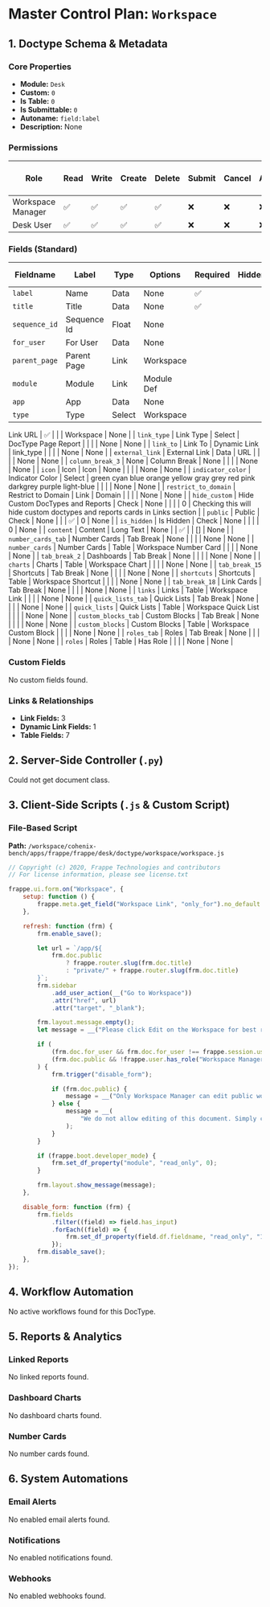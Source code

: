 # Master Control Plan: `Workspace`

## 1. Doctype Schema & Metadata

### Core Properties
- **Module:** `Desk`
- **Custom:** `0`
- **Is Table:** `0`
- **Is Submittable:** `0`
- **Autoname:** `field:label`
- **Description:** None

### Permissions
| Role | Read | Write | Create | Delete | Submit | Cancel | Amend | Report | Import | Export | Print | Email | Share | Set User Perms |
|---|---|---|---|---|---|---|---|---|---|---|---|---|---|---|
| Workspace Manager | ✅ | ✅ | ✅ | ✅ | ❌ | ❌ | ❌ | ✅ | ❌ | ✅ | ✅ | ✅ | ✅ | ❌ |
| Desk User | ✅ | ✅ | ✅ | ✅ | ❌ | ❌ | ❌ | ✅ | ❌ | ✅ | ✅ | ✅ | ✅ | ❌ |


### Fields (Standard)
| Fieldname | Label | Type | Options | Required | Hidden | Read Only | Default | Description |
|---|---|---|---|---|---|---|---|---|
| `label` | Name | Data | None | ✅ |  |  | None | None |
| `title` | Title | Data | None | ✅ |  |  | None | None |
| `sequence_id` | Sequence Id | Float | None |  |  |  | None | None |
| `for_user` | For User | Data | None |  |  |  | None | None |
| `parent_page` | Parent Page | Link | Workspace |  |  |  | None | None |
| `module` | Module | Link | Module Def |  |  |  | None | None |
| `app` | App | Data | None |  |  |  | None | None |
| `type` | Type | Select | Workspace
Link
URL | ✅ |  |  | Workspace | None |
| `link_type` | Link Type | Select | DocType
Page
Report |  |  |  | None | None |
| `link_to` | Link To | Dynamic Link | link_type |  |  |  | None | None |
| `external_link` | External Link | Data | URL |  |  |  | None | None |
| `column_break_3` | None | Column Break | None |  |  |  | None | None |
| `icon` | Icon | Icon | None |  |  |  | None | None |
| `indicator_color` | Indicator Color | Select | green
cyan
blue
orange
yellow
gray
grey
red
pink
darkgrey
purple
light-blue |  |  |  | None | None |
| `restrict_to_domain` | Restrict to Domain | Link | Domain |  |  |  | None | None |
| `hide_custom` | Hide Custom DocTypes and Reports | Check | None |  |  |  | 0 | Checking this will hide custom doctypes and reports cards in Links section |
| `public` | Public | Check | None |  |  | ✅ | 0 | None |
| `is_hidden` | Is Hidden | Check | None |  |  |  | 0 | None |
| `content` | Content | Long Text | None |  | ✅ |  | [] | None |
| `number_cards_tab` | Number Cards | Tab Break | None |  |  |  | None | None |
| `number_cards` | Number Cards | Table | Workspace Number Card |  |  |  | None | None |
| `tab_break_2` | Dashboards | Tab Break | None |  |  |  | None | None |
| `charts` | Charts | Table | Workspace Chart |  |  |  | None | None |
| `tab_break_15` | Shortcuts | Tab Break | None |  |  |  | None | None |
| `shortcuts` | Shortcuts | Table | Workspace Shortcut |  |  |  | None | None |
| `tab_break_18` | Link Cards | Tab Break | None |  |  |  | None | None |
| `links` | Links | Table | Workspace Link |  |  |  | None | None |
| `quick_lists_tab` | Quick Lists | Tab Break | None |  |  |  | None | None |
| `quick_lists` | Quick Lists | Table | Workspace Quick List |  |  |  | None | None |
| `custom_blocks_tab` | Custom Blocks | Tab Break | None |  |  |  | None | None |
| `custom_blocks` | Custom Blocks | Table | Workspace Custom Block |  |  |  | None | None |
| `roles_tab` | Roles | Tab Break | None |  |  |  | None | None |
| `roles` | Roles | Table | Has Role |  |  |  | None | None |


### Custom Fields
No custom fields found.


### Links & Relationships
- **Link Fields:** 3
- **Dynamic Link Fields:** 1
- **Table Fields:** 7

## 2. Server-Side Controller (`.py`)
Could not get document class.


## 3. Client-Side Scripts (`.js` & Custom Script)
### File-Based Script
**Path:** `/workspace/cohenix-bench/apps/frappe/frappe/desk/doctype/workspace/workspace.js`
```javascript
// Copyright (c) 2020, Frappe Technologies and contributors
// For license information, please see license.txt

frappe.ui.form.on("Workspace", {
	setup: function () {
		frappe.meta.get_field("Workspace Link", "only_for").no_default = true;
	},

	refresh: function (frm) {
		frm.enable_save();

		let url = `/app/${
			frm.doc.public
				? frappe.router.slug(frm.doc.title)
				: "private/" + frappe.router.slug(frm.doc.title)
		}`;
		frm.sidebar
			.add_user_action(__("Go to Workspace"))
			.attr("href", url)
			.attr("target", "_blank");

		frm.layout.message.empty();
		let message = __("Please click Edit on the Workspace for best results");

		if (
			(frm.doc.for_user && frm.doc.for_user !== frappe.session.user) ||
			(frm.doc.public && !frappe.user.has_role("Workspace Manager"))
		) {
			frm.trigger("disable_form");

			if (frm.doc.public) {
				message = __("Only Workspace Manager can edit public workspaces");
			} else {
				message = __(
					"We do not allow editing of this document. Simply click the Edit button on the workspace page to make your workspace editable and customize it as you wish"
				);
			}
		}

		if (frappe.boot.developer_mode) {
			frm.set_df_property("module", "read_only", 0);
		}

		frm.layout.show_message(message);
	},

	disable_form: function (frm) {
		frm.fields
			.filter((field) => field.has_input)
			.forEach((field) => {
				frm.set_df_property(field.df.fieldname, "read_only", "1");
			});
		frm.disable_save();
	},
});

```




## 4. Workflow Automation
No active workflows found for this DocType.


## 5. Reports & Analytics
### Linked Reports
No linked reports found.


### Dashboard Charts
No dashboard charts found.


### Number Cards
No number cards found.


## 6. System Automations
### Email Alerts
No enabled email alerts found.


### Notifications
No enabled notifications found.


### Webhooks
No enabled webhooks found.
